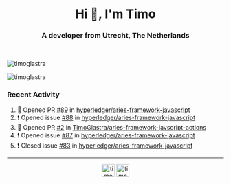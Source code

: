 <h1 align="center">Hi 👋, I'm Timo</h1>
<h3 align="center">A developer from Utrecht, The Netherlands</h3>
<br/>
<!-- https://github.com/rahuldkjain/github-profile-readme-generator --!>

<p align="left"><img src="https://github-readme-stats.vercel.app/api?username=timoglastra&show_icons=true&count_private=tru" alt="timoglastra" /></p>
<p align="left"><img src="https://github-readme-stats.vercel.app/api/top-langs/?username=timoglastra&layout=compact" alt="timoglastra" /><p>

<h3>Recent Activity</h3>

<!--START_SECTION:activity-->
1. 💪 Opened PR [#89](https://github.com//hyperledger/aries-framework-javascript/pull/89) in [hyperledger/aries-framework-javascript](https://github.com//hyperledger/aries-framework-javascript)
2. ❗️ Opened issue [#88](https://github.com//hyperledger/aries-framework-javascript/issues/88) in [hyperledger/aries-framework-javascript](https://github.com//hyperledger/aries-framework-javascript)
3. 💪 Opened PR [#2](https://github.com//TimoGlastra/aries-framework-javscript-actions/pull/2) in [TimoGlastra/aries-framework-javscript-actions](https://github.com//TimoGlastra/aries-framework-javscript-actions)
4. ❗️ Opened issue [#87](https://github.com//hyperledger/aries-framework-javascript/issues/87) in [hyperledger/aries-framework-javascript](https://github.com//hyperledger/aries-framework-javascript)
5. ❗️ Closed issue [#83](https://github.com//hyperledger/aries-framework-javascript/issues/83) in [hyperledger/aries-framework-javascript](https://github.com//hyperledger/aries-framework-javascript)
<!--END_SECTION:activity-->

---

<p align="center">
<a href="https://twitter.com/timoglastra" target="blank"><img align="center" src="https://cdn.jsdelivr.net/npm/simple-icons@3.0.1/icons/twitter.svg" alt="timoglastra" height="30" width="30" /></a>
<a href="https://linkedin.com/in/timoglastra" target="blank"><img align="center" src="https://cdn.jsdelivr.net/npm/simple-icons@3.0.1/icons/linkedin.svg" alt="timoglastra" height="30" width="30" /></a>
</p>



